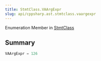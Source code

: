 ```yaml
---
title: StmtClass.VAArgExpr
slug: api/cppsharp.ast.stmtclass.vaargexpr
---
```

Enumeration Member in [StmtClass](/api/cppsharp/ast/stmtclass)

## Summary



```csharp
VAArgExpr = 126
```

